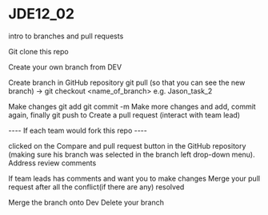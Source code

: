 # JDE12_02
intro to branches and pull requests

Git clone this repo

Create your own branch from DEV

Create branch in GitHub repository git pull (so that you can see the new branch) -> git checkout <name_of_branch> e.g. Jason_task_2

Make changes git add git commit -m Make more changes and add, commit again, finally git push to Create a pull request (interact with team lead)

---- If each team would fork this repo ----

clicked on the Compare and pull request button in the GitHub repository (making sure his branch was selected in the branch left drop-down menu). Address review comments

If team leads has comments and want you to make changes Merge your pull request after all the conflict(if there are any) resolved

Merge the branch onto Dev Delete your branch
